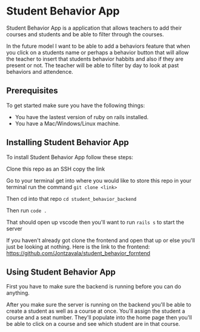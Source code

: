 # Student Behavior App

Student Behavior App is a application that allows teachers to add their courses and students and be able to filter through the courses.

In the future model I want to be able to add a behaviors feature that when you click on a students name or perhaps a behavior button that will allow the teacher to insert that students behavior habbits and also if they are present or not. The teacher will be able to filter by day to look at past behaviors and attendence.

## Prerequisites

To get started make sure you have the following things:

* You have the lastest version of ruby on rails installed.
* You have a Mac/Windows/Linux machine.

## Installing Student Behavior App

To install Student Behavior App follow these steps:

Clone this repo as an SSH copy the link

Go to your terminal get into where you would like to store this repo in your terminal run the command ```git clone <link>```

Then cd into that repo ```cd student_behavior_backend```

Then run ```code .```

That should open up vscode then you'll want to run ```rails s``` to start the server

If you haven't already got clone the frontend and open that up or else you'll just be looking at nothing. Here is the link to the frontend:
https://github.com/Jontzavala/student_behavior_forntend

## Using Student Behavior App

First you have to make sure the backend is running before you can do anything.

After you make sure the server is running on the backend you'll be able to create a student as well as a course at once. You'll assign the student a course and a seat number.
They'll populate into the home page then you'll be able to click on a course and see which student are in that course.